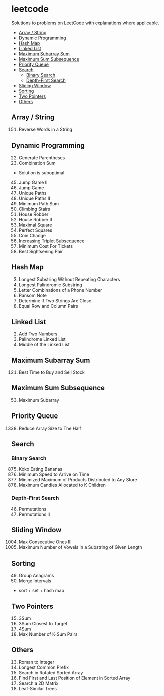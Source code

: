 # leetcode

Solutions to problems on [LeetCode](https://leetcode.com/) with explanations where applicable.

- [Array / String](#array--string)
- [Dynamic Programming](#dynamic-programming)
- [Hash Map](#hash-map)
- [Linked List](#linked-list)
- [Maximum Subarray Sum](#maximum-subarray-sum)
- [Maximum Sum Subsequence](#maximum-sum-subsequence)
- [Priority Queue](#priority-queue)
- [Search](#search)
  - [Binary Search](#binary-search)
  - [Depth-First Search](#depth-first-search)
- [Sliding Window](#sliding-window)
- [Sorting](#sorting)
- [Two Pointers](#two-pointers)
- [Others](#others)

## Array / String

151. Reverse Words in a String

## Dynamic Programming

22. Generate Parentheses
39. Combination Sum
  - Solution is suboptimal
45. Jump Game II
55. Jump Game
62. Unique Paths
63. Unique Paths II
64. Minimum Path Sum
70. Climbing Stairs
198. House Robber
213. House Robber II
221. Maximal Square
279. Perfect Squares
322. Coin Change
334. Increasing Triplet Subsequence
983. Minimum Cost For Tickets
1014. Best Sightseeing Pair

## Hash Map

3. Longest Substring Without Repeating Characters
5. Longest Palindromic Substring
17. Letter Combinations of a Phone Number
383. Ransom Note
1657. Determine if Two Strings Are Close
2352. Equal Row and Column Pairs

## Linked List

2. Add Two Numbers
234. Palindrome Linked List
876. Middle of the Linked List

## Maximum Subarray Sum

121. Best Time to Buy and Sell Stock

## Maximum Sum Subsequence

53. Maximum Subarray

## Priority Queue

1338. Reduce Array Size to The Half

## Search

### Binary Search

875. Koko Eating Bananas
1870. Minimum Speed to Arrive on Time
2064. Minimized Maximum of Products Distributed to Any Store
2226. Maximum Candies Allocated to K Children

### Depth-First Search

46. Permutations
47. Permutations II

## Sliding Window

1004. Max Consecutive Ones III
1456. Maximum Number of Vowels in a Substring of Given Length

## Sorting

49. Group Anagrams
56. Merge Intervals
  - sort + set + hash map

## Two Pointers

15. 3Sum
16. 3Sum Closest to Target
18. 4Sum
1679. Max Number of K-Sum Pairs

## Others

13. Roman to Integer
14. Longest Common Prefix
33. Search in Rotated Sorted Array
34. Find First and Last Position of Element in Sorted Array
74. Search a 2D Matrix
872. Leaf-Similar Trees
